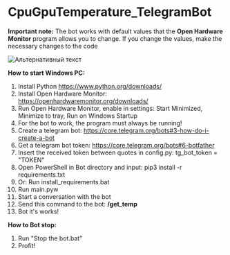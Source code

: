 # CpuGpuTemperature_TelegramBot
**Important note:**
The bot works with default values that the **Open Hardware Monitor** program allows you to change. If you change the values, make the necessary changes to the code

![Альтернативный текст](https://i.imgur.com/IT2pxYd.png "Подсказка")

**How to start Windows PC:**
1. Install Python https://www.python.org/downloads/
2. Install Open Hardware Monitor: https://openhardwaremonitor.org/downloads/
3. Run Open Hardware Monitor, enable in settings: Start Minimized, Minimize to tray, Run on Windows Startup
4. For the bot to work, the program must always be running!
5. Create a telegram bot: https://core.telegram.org/bots#3-how-do-i-create-a-bot
6. Get a telegram bot token: https://core.telegram.org/bots#6-botfather
7. Insert the received token between quotes in config.py: tg_bot_token = "TOKEN"
8. Open PowerShell in Bot directory and input: pip3 install -r requirements.txt
9. Or: Run install_requirements.bat
10. Run main.pyw
11. Start a conversation with the bot
12. Send this command to the bot: **/get_temp**
13. Bot it's works!

**How to Bot stop:**
1. Run "Stop the bot.bat"
2. Profit!

